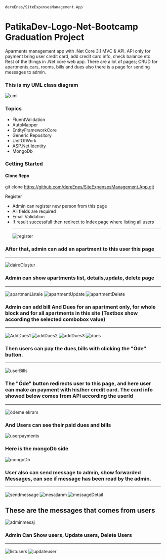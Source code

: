 ```
dereEnes/SiteExpensesManagement.App
```
# PatikaDev-Logo-Net-Bootcamp Graduation Project
Aparments management app with .Net Core 3.1 MVC & API. API only for payment bring user credit card, add credit card info, check balance etc. Rest of the things in .Net core web app. There are a lot of pages; CRUD for apartments,cars, rooms, bills and dues also there is a page for sending messages to admin.

### This is my UML class diagram
![uml](https://user-images.githubusercontent.com/78616137/164682631-64f86b6f-254d-4e90-ab0c-e1f0c65e5b8c.JPG)



### Topics
* FluentValidation
* AutoMapper
* EntityFrameworkCore
* Generic Repository
* UnitOfWork
* ASP.Net Identity
* MongoDb

### Getting Started
#### Clone Repo
git clone https://github.com/dereEnes/SiteExpensesManagement.App.git

Register
* Admin can register new person from this page
* All fields are required
* Email Validation
* If result successfull then redirect to Index page where listing all users <hr/>
![register](https://user-images.githubusercontent.com/78616137/164430655-2da36a91-ac1b-4403-96b8-ede8df80c98b.JPG)

### After that, admin can add an apartment to this user this page <hr/>
![daireOluştur](https://user-images.githubusercontent.com/78616137/164431034-1298b758-099f-4486-8540-a247e9e9c2bc.JPG)
### Admin can show apartments list, details,update, delete page <hr/>
![apartmanListele](https://user-images.githubusercontent.com/78616137/164431736-deda35e4-2985-48aa-879d-ef908cadfe7a.JPG)
![apartmentUpdate](https://user-images.githubusercontent.com/78616137/164431878-308a178c-fc06-4c5c-849b-a754d97d3ddc.JPG)
![apartmentDelete](https://user-images.githubusercontent.com/78616137/164432030-8b7f5210-7494-410d-a101-1e13bccef4c2.JPG)
### Admin can add bill And Dues for an apartment only, for whole block and for all apartments in this site (Textbox show according the selected combobox value)<hr/>
![AddDues1](https://user-images.githubusercontent.com/78616137/164438358-5c5e99e0-5390-4c52-b5cc-1089d4b32de9.JPG)
![addDues2](https://user-images.githubusercontent.com/78616137/164438406-36cd9a7b-7876-4d0d-8c1c-7518cb3accf5.JPG)
![addDues3](https://user-images.githubusercontent.com/78616137/164438443-0f819cc4-20f4-4d01-9d34-4626a3625bd1.JPG)
![dues](https://user-images.githubusercontent.com/78616137/164439485-7c4a48ce-82fa-4acb-ab28-d743958b80ed.JPG)
### Then users can pay the dues,bills with clicking the "Öde" button. <hr/>
![userBills](https://user-images.githubusercontent.com/78616137/164439988-6ae15e12-626c-4b6c-9ee0-583cd57477c5.JPG)
### The "Öde" button redirects user to this page, and here user can make an payment with his/her credit card. The card info showed below comes from API according the userId <hr/>
![ödeme ekranı](https://user-images.githubusercontent.com/78616137/164679721-1832544e-ccc4-4d92-b82c-67beb06c10b6.JPG)
### And Users can see their paid dues and bills

![userpayments](https://user-images.githubusercontent.com/78616137/164471994-12bf3255-ba6d-4768-aef1-ffa35d98ea39.JPG)

### Here is the mongoDb side
![mongoDb](https://user-images.githubusercontent.com/78616137/164678859-fb194ab0-bbfd-4f57-a8bb-fb8c18c5e2de.JPG)

### User also can send message to admin, show forwarded Messages, can see if message has been read by the admin.<hr/>
![sendmessage](https://user-images.githubusercontent.com/78616137/164444857-a99fb972-2651-4ff1-ba7c-bca8b1f1599e.JPG)
![mesajlarım](https://user-images.githubusercontent.com/78616137/164684385-64d304d1-de9a-41b1-9ba9-7aa453e5cd8a.JPG)
![messageDetail](https://user-images.githubusercontent.com/78616137/164445253-402c04d6-4d7b-4688-bfe3-beedb9075869.JPG)
## These are the messages that comes from users

![adminmesaj](https://user-images.githubusercontent.com/78616137/164685308-af3e988b-694b-49f6-9a37-c5a36a384afe.JPG)

### Admin Can Show users, Update users, Delete Users <hr/>

![listusers](https://user-images.githubusercontent.com/78616137/164453451-4a2437e6-a2c1-43ec-9a11-6a8d05e3d972.JPG)
![updateuser](https://user-images.githubusercontent.com/78616137/164453491-03736f90-2d34-475f-a807-6d88d6f61bca.JPG)


